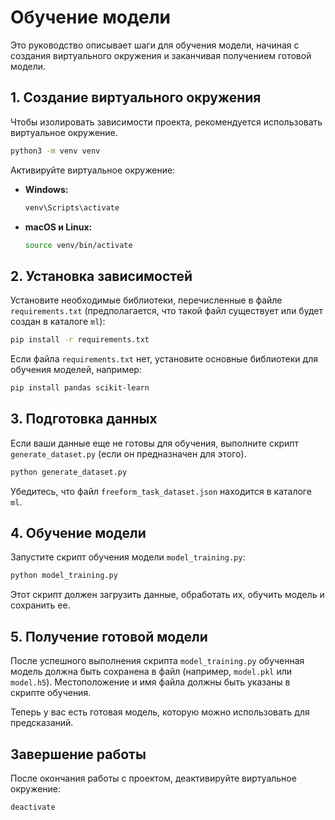 # Обучение модели

Это руководство описывает шаги для обучения модели, начиная с создания виртуального окружения и заканчивая получением готовой модели.

## 1. Создание виртуального окружения

Чтобы изолировать зависимости проекта, рекомендуется использовать виртуальное окружение.

```bash
python3 -m venv venv
```

Активируйте виртуальное окружение:

* **Windows:**
  ```bash
  venv\Scripts\activate
  ```
* **macOS и Linux:**
  ```bash
  source venv/bin/activate
  ```

## 2. Установка зависимостей

Установите необходимые библиотеки, перечисленные в файле `requirements.txt` (предполагается, что такой файл существует или будет создан в каталоге `ml`):

```bash
pip install -r requirements.txt
```

Если файла `requirements.txt` нет, установите основные библиотеки для обучения моделей, например:

```bash
pip install pandas scikit-learn
```

## 3. Подготовка данных

Если ваши данные еще не готовы для обучения, выполните скрипт `generate_dataset.py` (если он предназначен для этого).

```bash
python generate_dataset.py
```

Убедитесь, что файл `freeform_task_dataset.json` находится в каталоге `ml`.

## 4. Обучение модели

Запустите скрипт обучения модели `model_training.py`:

```bash
python model_training.py
```

Этот скрипт должен загрузить данные, обработать их, обучить модель и сохранить ее.

## 5. Получение готовой модели

После успешного выполнения скрипта `model_training.py` обученная модель должна быть сохранена в файл (например, `model.pkl` или `model.h5`). Местоположение и имя файла должны быть указаны в скрипте обучения.

Теперь у вас есть готовая модель, которую можно использовать для предсказаний.

## Завершение работы

После окончания работы с проектом, деактивируйте виртуальное окружение:

```bash
deactivate
```
